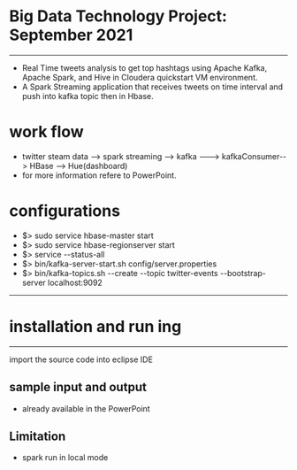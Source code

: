 
# Big Data Technology Project: September 2021
-----
  - Real Time tweets analysis to get top hashtags using Apache Kafka, Apache Spark, and Hive in Cloudera quickstart VM environment. 
  - A Spark Streaming application that receives tweets on time interval and push into kafka topic then in Hbase. 

# work flow 
 - twitter steam data --> spark streaming --> kafka ---> kafkaConsumer--> HBase --> Hue(dashboard)
 -  for more information refere to PowerPoint. 
# configurations 
- $> sudo service hbase-master start
- $> sudo service hbase-regionserver start
- $> service --status-all
- $> bin/kafka-server-start.sh config/server.properties
- $> bin/kafka-topics.sh --create --topic twitter-events --bootstrap-server localhost:9092
----
 # installation and run ing 
-------
import the source code into eclipse IDE
## sample input and output
- already available in the PowerPoint
## Limitation
 - spark run in local mode 